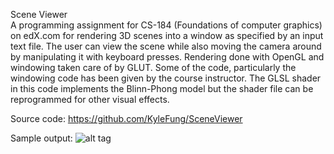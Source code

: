Scene Viewer<br>
A programming assignment for CS-184 (Foundations of computer graphics) on edX.com for rendering 3D scenes into a window as specified by an input text file. The user can view the scene while also moving the camera around by manipulating it with keyboard presses. Rendering done with OpenGL and windowing taken care of by GLUT. Some of the code, particularly the windowing code has been given by the course instructor. The GLSL shader in this code implements the Blinn-Phong model but the shader file can be reprogrammed for other visual effects.

Source code: https://github.com/KyleFung/SceneViewer

Sample output:
![alt tag](http://upload.wikimedia.org/wikipedia/commons/thumb/8/85/Smiley.svg/2000px-Smiley.svg.png)
